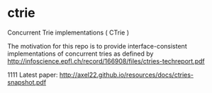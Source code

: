 ctrie
=====

Concurrent Trie implementations ( CTrie )

The motivation for this repo is to provide interface-consistent implementations of concurrent tries as defined by http://infoscience.epfl.ch/record/166908/files/ctries-techreport.pdf


1111
Latest paper: http://axel22.github.io/resources/docs/ctries-snapshot.pdf
